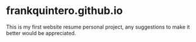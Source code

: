 # frankquintero.github.io
This is my first website resume personal project, any suggestions to make it better would be appreciated. 
